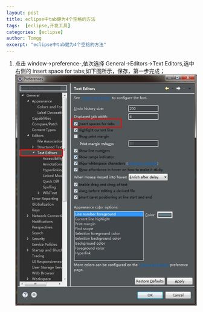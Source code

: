 ```yaml
---
layout: post
title: eclipse中tab健为4个空格的方法
tags:  [eclipse,开发工具]
categories: [eclipse]
author: Tomgg
excerpt: "eclipse中tab健为4个空格的方法"
---
```



1. 点击 window->preference-,依次选择 General->Editors->Text Editors,选中右侧的 insert space for tabs;如下图所示，保存，第一步完成；
![alt text][1]

























[1]: /assets/images/posts/2016-08-02-eclipse-tab-space/01-space4tabs.jpg "space4tabs"
[2]: /assets/images/posts/2016-08-02-eclipse-tab-space/02-spaceOnly.jpg "spaceOnly"
[3]: /assets/images/posts/2016-08-02-eclipse-tab-space/03-newProfile "newProfile"
